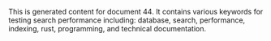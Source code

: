 This is generated content for document 44. It contains various keywords for testing search performance including: database, search, performance, indexing, rust, programming, and technical documentation.